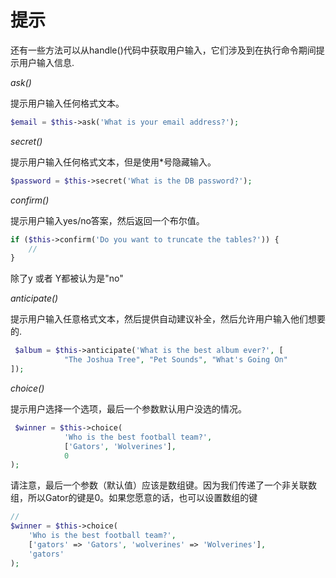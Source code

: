 # 提示

还有一些方法可以从handle\(\)代码中获取用户输入，它们涉及到在执行命令期间提示用户输入信息.

_ask\(\)_

提示用户输入任何格式文本。

```php
$email = $this->ask('What is your email address?');
```

_secret\(\)_

提示用户输入任何格式文本，但是使用\*号隐藏输入。

```php
$password = $this->secret('What is the DB password?');
```

_confirm\(\)_

提示用户输入yes/no答案，然后返回一个布尔值。

```php
if ($this->confirm('Do you want to truncate the tables?')) { 
    //
}
```

除了y 或者 Y都被认为是"no"

_anticipate\(\)_

提示用户输入任意格式文本，然后提供自动建议补全，然后允许用户输入他们想要的.

```php
 $album = $this->anticipate('What is the best album ever?', [
            "The Joshua Tree", "Pet Sounds", "What's Going On"
]);
```

_choice\(\)_

提示用户选择一个选项，最后一个参数默认用户没选的情况。

```php
 $winner = $this->choice(
            'Who is the best football team?',
            ['Gators', 'Wolverines'],
            0
);
```

请注意，最后一个参数（默认值）应该是数组键。因为我们传递了一个非关联数组，所以Gator的键是0。如果您愿意的话，也可以设置数组的键

```php
//
$winner = $this->choice(
    'Who is the best football team?',
    ['gators' => 'Gators', 'wolverines' => 'Wolverines'],
    'gators'
);
```

